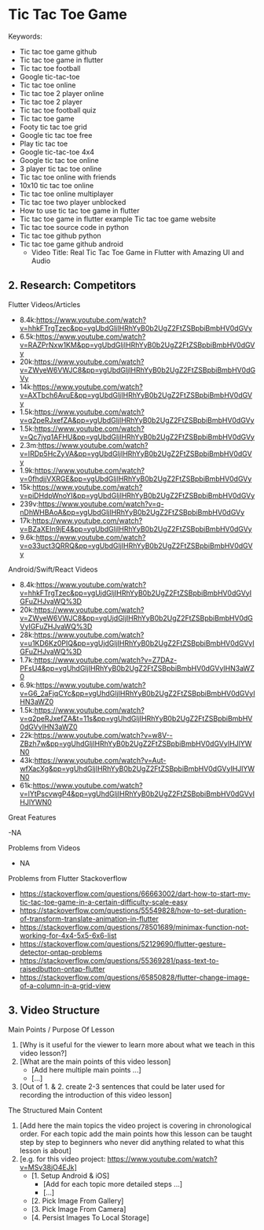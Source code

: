 # Tic Tac Toe Game

Keywords:

- Tic tac toe game github
- Tic tac toe game in flutter
- Tic tac toe football
- Google tic-tac-toe
- Tic tac toe online
- Tic tac toe 2 player online
- Tic tac toe 2 player
- Tic tac toe football quiz
- Tic tac toe game
- Footy tic tac toe grid
- Google tic tac toe free
- Play tic tac toe
- Google tic-tac-toe 4x4
- Google tic tac toe online
- 3 player tic tac toe online
- Tic tac toe online with friends
- 10x10 tic tac toe online
- Tic tac toe online multiplayer
- Tic tac toe two player unblocked
- How to use tic tac toe game in flutter
- Tic tac toe game in flutter example
  Tic tac toe game website
- Tic tac toe source code in python
- Tic tac toe github python
- Tic tac toe game github android
  - Video Title: Real Tic Tac Toe Game in Flutter with Amazing UI and Audio

## 2. Research: Competitors

Flutter Videos/Articles

- 8.4k:https://www.youtube.com/watch?v=hhkFTrgTzec&pp=ygUbdGljIHRhYyB0b2UgZ2FtZSBpbiBmbHV0dGVy
- 6.5k:https://www.youtube.com/watch?v=RAZPrNxw1KM&pp=ygUbdGljIHRhYyB0b2UgZ2FtZSBpbiBmbHV0dGVy
- 20k:https://www.youtube.com/watch?v=ZWyeW6VWJC8&pp=ygUbdGljIHRhYyB0b2UgZ2FtZSBpbiBmbHV0dGVy
- 14k:https://www.youtube.com/watch?v=AXTbch6AvuE&pp=ygUbdGljIHRhYyB0b2UgZ2FtZSBpbiBmbHV0dGVy
- 1.5k:https://www.youtube.com/watch?v=q2peRJxefZA&pp=ygUbdGljIHRhYyB0b2UgZ2FtZSBpbiBmbHV0dGVy
- 1.5k:https://www.youtube.com/watch?v=Qc7jyq1AFHU&pp=ygUbdGljIHRhYyB0b2UgZ2FtZSBpbiBmbHV0dGVy
- 2.3m:https://www.youtube.com/watch?v=IRDp5HcZyVA&pp=ygUbdGljIHRhYyB0b2UgZ2FtZSBpbiBmbHV0dGVy
- 1.9k:https://www.youtube.com/watch?v=0fhdjjVXRGE&pp=ygUbdGljIHRhYyB0b2UgZ2FtZSBpbiBmbHV0dGVy
- 15k:https://www.youtube.com/watch?v=piDHdpWnoYI&pp=ygUbdGljIHRhYyB0b2UgZ2FtZSBpbiBmbHV0dGVy
- 239v:https://www.youtube.com/watch?v=q-nDhWHBAoA&pp=ygUbdGljIHRhYyB0b2UgZ2FtZSBpbiBmbHV0dGVy
- 17k:https://www.youtube.com/watch?v=BZaXEIn9jE4&pp=ygUbdGljIHRhYyB0b2UgZ2FtZSBpbiBmbHV0dGVy
- 9.6k:https://www.youtube.com/watch?v=o33uct3QRRQ&pp=ygUbdGljIHRhYyB0b2UgZ2FtZSBpbiBmbHV0dGVy

Android/Swift/React Videos

- 8.4k:https://www.youtube.com/watch?v=hhkFTrgTzec&pp=ygUjdGljIHRhYyB0b2UgZ2FtZSBpbiBmbHV0dGVyIGFuZHJvaWQ%3D
- 20k:https://www.youtube.com/watch?v=ZWyeW6VWJC8&pp=ygUjdGljIHRhYyB0b2UgZ2FtZSBpbiBmbHV0dGVyIGFuZHJvaWQ%3D
- 28k:https://www.youtube.com/watch?v=u1KD6Kz0PIQ&pp=ygUjdGljIHRhYyB0b2UgZ2FtZSBpbiBmbHV0dGVyIGFuZHJvaWQ%3D
- 1.7k:https://www.youtube.com/watch?v=Z7DAz-PFsU4&pp=ygUhdGljIHRhYyB0b2UgZ2FtZSBpbiBmbHV0dGVyIHN3aWZ0
- 6.9k:https://www.youtube.com/watch?v=G6_2aFjqCYc&pp=ygUhdGljIHRhYyB0b2UgZ2FtZSBpbiBmbHV0dGVyIHN3aWZ0
- 1.5k:https://www.youtube.com/watch?v=q2peRJxefZA&t=11s&pp=ygUhdGljIHRhYyB0b2UgZ2FtZSBpbiBmbHV0dGVyIHN3aWZ0
- 22k:https://www.youtube.com/watch?v=w8V--ZBzh7w&pp=ygUhdGljIHRhYyB0b2UgZ2FtZSBpbiBmbHV0dGVyIHJlYWN0
- 43k:https://www.youtube.com/watch?v=Aut-wfXacXg&pp=ygUhdGljIHRhYyB0b2UgZ2FtZSBpbiBmbHV0dGVyIHJlYWN0
- 61k:https://www.youtube.com/watch?v=lYtPscvwgP4&pp=ygUhdGljIHRhYyB0b2UgZ2FtZSBpbiBmbHV0dGVyIHJlYWN0

Great Features

-NA

Problems from Videos

- NA

Problems from Flutter Stackoverflow

- https://stackoverflow.com/questions/66663002/dart-how-to-start-my-tic-tac-toe-game-in-a-certain-difficulty-scale-easy
- https://stackoverflow.com/questions/55549828/how-to-set-duration-of-transform-translate-animation-in-flutter
- https://stackoverflow.com/questions/78501689/minimax-function-not-working-for-4x4-5x5-6x6-list
- https://stackoverflow.com/questions/52129690/flutter-gesture-detector-ontap-problems
- https://stackoverflow.com/questions/55369281/pass-text-to-raisedbutton-ontap-flutter
- https://stackoverflow.com/questions/65850828/flutter-change-image-of-a-column-in-a-grid-view

## 3. Video Structure

Main Points / Purpose Of Lesson

1. [Why is it useful for the viewer to learn more about what we teach in this video lesson?]
2. [What are the main points of this video lesson]
    - [Add here multiple main points ...]
    - [...]
3. [Out of 1. & 2. create 2-3 sentences that could be later used for recording the introduction of this video lesson]

The Structured Main Content

1. [Add here the main topics the video project is covering in chronological order. For each topic add the main points how this lesson can be taught step by step to beginners who never did anything related to what this lesson is about]
2. [e.g. for this video project: https://www.youtube.com/watch?v=MSv38jO4EJk]
    - [1. Setup Android & iOS]
        - [Add for each topic more detailed steps ...]
        - [...]
    - [2. Pick Image From Gallery]
    - [3. Pick Image From Camera]
    - [4. Persist Images To Local Storage]